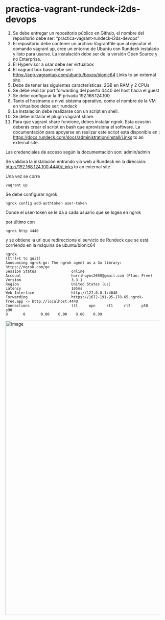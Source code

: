 # practica-vagrant-rundeck-i2ds-devops

1. Se debe entregar un repositorio público en Github, el nombre del repositorio debe ser: “practica-vagrant-rundeck-i2ds-devops”
2. El repositorio debe contener un archivo Vagrantfile que al ejecutar el comando vagrant up, cree un entorno de Ubuntu con Rundeck instalado y listo para usarse.  La instalación debe ser de la versión Open Source y no Enterprise.
3. El Hypervisor a usar debe ser virtualbox
4. El vagrant box base debe ser: https://app.vagrantup.com/ubuntu/boxes/bionic64 Links to an external site.
5. Debe de tener las siguientes características: 2GB en RAM y 2 CPUs
6. Se debe realizar port forwarding del puerto 4440 del host hacia el guest
7. Se debe configurar la IP privada 192.168.124.100
8. Tanto el hostname a nivel sistema operativo, como  el nombre de la VM en virtualbox debe ser: rundeck
9. La instalación debe realizarse con un script en shell.
10. Se debe instalar el plugin vagrant share.
11. Para que vagrant share funcione, debes instalar ngrok. 
Esta ocasión deberás crear el script en bash que aprovisiona el software. La documentación para apoyarse en realizar este script está disponible en : https://docs.rundeck.com/docs/administration/install/Links to an external site.

Las credenciales de acceso según la documentación son: admin/admin

Se validará la instalación entrando vía web a Rundeck en la dirección:  http://192.168.124.100:4440/Links to an external site.

Una vez se corre 
~~~
vagrant up
~~~

Se debe configurar ngrok
~~~
ngrok config add-authtoken user-token
~~~

Donde el user-token se le da a cada usuario que se logea en ngrok

por último con
~~~
ngrok http 4440
~~~

y se obtiene la url que redirecciona el servicio de Rundeck que se está corriendo en la máquina de ubuntu/bionic64

```shell
ngrok                                                                                                   (Ctrl+C to quit)                                                                                                                        Announcing ngrok-go: The ngrok agent as a Go library: https://ngrok.com/go                                                                                                                                                                      Session Status                online                                                                                    Account                       harrihoyos2680@gmail.com (Plan: Free)                                                     Version                       3.3.1                                                                                     Region                        United States (us)                                                                        Latency                       105ms                                                                                     Web Interface                 http://127.0.0.1:4040                                                                     Forwarding                    https://1672-191-95-170-65.ngrok-free.app -> http://localhost:4440                                                                                                                                                Connections                   ttl     opn     rt1     rt5     p50     p90                                                                             0       0       0.00    0.00    0.00    0.00                                                                                                                               
```


<img width="960" alt="image" src="https://github.com/Wiz80/practica-vagrant-rundeck-i2ds-devops/assets/50804224/010bda92-2b6c-4c65-8728-78fc89156397">
